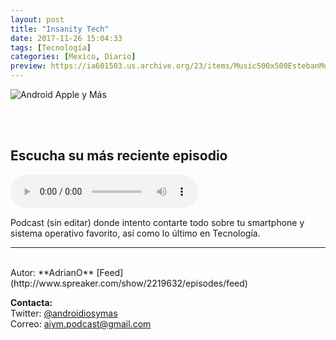 ```yaml
---
layout: post
title: "Insanity Tech"
date: 2017-11-26 15:04:33
tags: [Tecnología]
categories: [Mexico, Diario]
preview: https://ia601503.us.archive.org/23/items/Music500x500EstebanMontoya/300InsanityTech.jpg
---
```


![Android Apple y Más](https://ia601503.us.archive.org/23/items/Music500x500EstebanMontoya/500InsanityTech.jpg)

<br/>
<br/>

## Escucha su más reciente episodio  

<!--reproductor-feed=http://www.spreaker.com/show/2219632/episodes/feed-->
<!--reproductor-start-->
<audio id="audio" preload="auto" controls="" src="http://api.spreaker.com/download/episode/15273219/imported_1531839333.mp3"></audio>
<!--reproductor-end-->

Podcast (sin editar) donde intento contarte todo sobre tu smartphone y sistema operativo favorito, así como lo último en Tecnología.  

_ _ _

<br>
Autor: **AdrianO**  
[Feed](http://www.spreaker.com/show/2219632/episodes/feed)  


**Contacta:**  
Twitter: [@androidiosymas](https://twitter.com/androidiosymas)  
Correo: [aiym.podcast@gmail.com](mailto:aiym.podcast@gmail.com)  
